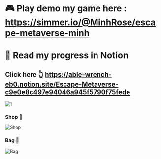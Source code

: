 # 🎮 Play demo my game here : https://simmer.io/@MinhRose/escape-metaverse-minh

# 🚀 Read my progress in Notion
## Click here 👆 https://able-wrench-eb0.notion.site/Escape-Metaverse-c9e0e8c497e94046a945f5790f75fede


![1](https://user-images.githubusercontent.com/101281380/159196833-0e91b1f8-08c1-44d3-a7ea-9c4381c2a85e.png)

### Shop 🛒

![Shop](https://user-images.githubusercontent.com/101281380/162970630-54c71f56-1b61-4e91-9a12-3b31442e6a95.png)


### Bag 👜

![Bag](https://user-images.githubusercontent.com/101281380/162970916-7ce5ce25-904e-4647-a497-b07da6269889.png)
